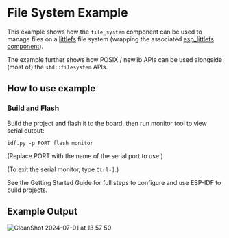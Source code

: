 # File System Example

This example shows how the `file_system` component can be used to manage files
on a [littlefs](https://github.com/littlefs-project/littlefs) file system
(wrapping the associated [esp_littlefs
component](https://github.com/joltwallet/esp_littlefs)).

The example further shows how POSIX / newlib APIs can be used alongside (most
of) the `std::filesystem` APIs.

## How to use example

### Build and Flash

Build the project and flash it to the board, then run monitor tool to view serial output:

```
idf.py -p PORT flash monitor
```

(Replace PORT with the name of the serial port to use.)

(To exit the serial monitor, type ``Ctrl-]``.)

See the Getting Started Guide for full steps to configure and use ESP-IDF to build projects.

## Example Output

![CleanShot 2024-07-01 at 13 57 50](https://github.com/esp-cpp/espp/assets/213467/dd45e8eb-6927-403b-a889-86274cfeeb76)

